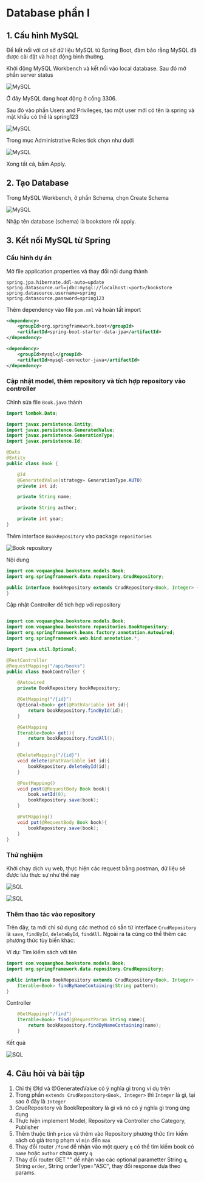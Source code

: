 # Database phần I

## 1. Cấu hình MySQL

Để kết nối với cơ sở dữ liệu MySQL từ Spring Boot, đảm bảo rằng MySQL đã được cài đặt và hoạt động bình thường.

Khởi động MySQL Workbench và kết nối vào local database. Sau đó mở phần server status

![MySQL](Images/sql-1.png)

Ở đây MySQL đang hoạt động ở cổng 3306.

Sau đó vào phần Users and Privileges, tạo một user mới có tên là spring và mật khẩu có thể là spring123

![MySQL](Images/sql-2.png)

Trong mục Administrative Roles tick chọn như dưới

![MySQL](Images/sql-3.png)

Xong tất cả, bấm Apply.

## 2. Tạo Database

Trong MySQL Workbench, ở phần Schema, chọn Create Schema

![MySQL](Images/sql-4.png)

Nhập tên database (schema) là bookstore rồi apply.

## 3. Kết nối MySQL từ Spring

### Cấu hình dự án

Mở file application.properties và thay đổi nội dung thành

```property
spring.jpa.hibernate.ddl-auto=update
spring.datasource.url=jdbc:mysql://localhost:<port>/bookstore
spring.datasource.username=spring
spring.datasource.password=spring123
```

Thêm dependency vào file `pom.xml` và hoàn tất import

```xml
<dependency>
	<groupId>org.springframework.boot</groupId>
	<artifactId>spring-boot-starter-data-jpa</artifactId>
</dependency>

<dependency>
	<groupId>mysql</groupId>
	<artifactId>mysql-connector-java</artifactId>
</dependency>
```
### Cập nhật model, thêm repository và tích hợp repository vào controller

Chỉnh sửa file `Book.java` thành

```java
import lombok.Data;

import javax.persistence.Entity;
import javax.persistence.GeneratedValue;
import javax.persistence.GenerationType;
import javax.persistence.Id;

@Data
@Entity
public class Book {

    @Id
    @GeneratedValue(strategy= GenerationType.AUTO)
    private int id;

    private String name;

    private String author;

    private int year;
}
```

Thêm interface `BookRepository` vào package `repositories`

![Book repository](Images/sql-6.png)

Nội dung

```java
import com.voquanghoa.bookstore.models.Book;
import org.springframework.data.repository.CrudRepository;

public interface BookRepository extends CrudRepository<Book, Integer> {
}
```

Cập nhật Controller để tích hợp với repository 

```java

import com.voquanghoa.bookstore.models.Book;
import com.voquanghoa.bookstore.repositories.BookRepository;
import org.springframework.beans.factory.annotation.Autowired;
import org.springframework.web.bind.annotation.*;

import java.util.Optional;

@RestController
@RequestMapping("/api/books")
public class BookController {

    @Autowired
    private BookRepository bookRepository;

    @GetMapping("/{id}")
    Optional<Book> get(@PathVariable int id){
        return bookRepository.findById(id);
    }

    @GetMapping
    Iterable<Book> get(){
        return bookRepository.findAll();
    }

    @DeleteMapping("/{id}")
    void delete(@PathVariable int id){
        bookRepository.deleteById(id);
    }

    @PostMapping()
    void post(@RequestBody Book book){
        book.setId(0);
        bookRepository.save(book);
    }

    @PutMapping()
    void put(@RequestBody Book book){
        bookRepository.save(book);
    }
}
```

### Thử nghiệm

Khởi chạy dịch vụ web, thực hiện các request bằng postman, dữ liệu sẽ được lưu thực sự như thế này

![SQL](Images/sql-7.png)

![SQL](Images/sql-8.png)

### Thêm thao tác vào repository

Trên đây, ta mới chỉ sử dụng các method có sẵn từ interface `CrudRepository` là `save`, `findById`, `deleteById`, `findAll`. Ngoài ra ta cũng có thể thêm các phương thức tùy biến khác:

Ví dụ: Tìm kiếm sách với tên

```java
import com.voquanghoa.bookstore.models.Book;
import org.springframework.data.repository.CrudRepository;

public interface BookRepository extends CrudRepository<Book, Integer> {
    Iterable<Book> findByNameContaining(String pattern);
}

```

Controller

```java
    @GetMapping("/find")
    Iterable<Book> find(@RequestParam String name){
        return bookRepository.findByNameContaining(name);
    }
```

Kết quả

![SQL](Images/sql-9.png)

## 4. Câu hỏi và bài tập

1. Chỉ thị @Id và @GeneratedValue có ý nghĩa gì trong ví dụ trên
2. Trong phần `extends CrudRepository<Book, Integer>` thì `Integer` là gì, tại sao ở đây là `Integer`
3. CrudRepository và BookRepository là gì và nó có ý nghĩa gì trong ứng dụng
4. Thực hiện implement Model, Repository và Controller cho Category, Publisher
5. Thêm thuộc tính `price` và thêm vào Repository phương thức tìm kiếm sách có giá trong phạm vi `min` đến `max`
6. Thay đổi router `/find` để nhận vào một query `q` có thể tìm kiếm book có `name` hoặc `author` chứa query `q`
7. Thay đổi router GET "" để nhận vào các optional parametter String `q`, String `order`, String orderType="ASC", thay đổi response dựa theo params.